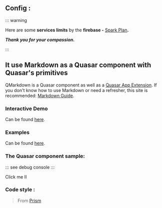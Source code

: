 
## Config :

::: warning

Here are some **services limits** by the **firebase -** [Spark Plan](https://firebase.google.com/pricing?authuser=0)**.**

***Thank you for your compassion.***

:::

## It use Markdown as a Quasar component with Quasar's primitives

 QMarkdown is a Quasar component as well as a [Quasar App Extension](https://v1.quasar.dev/app-extensions/introduction).
 If you don't know how to use Markdown or need a refresher,
 this site is recommended: [Markdown Guide](https://www.markdownguide.org/).
 
### Interactive Demo
Can be found [here](https://quasarframework.github.io/quasar-ui-qmarkdown/demo).

### Examples
Can be found [here](https://quasarframework.github.io/quasar-ui-qmarkdown/examples).

### The Quasar component sample: 

:::
       see debug console
:::
      
<div class="fit row flex-center" vue-cmp-wrapper>
 <vue-cmp>
    <q-btn  class="q-py-sm q-px-md" rounded size="lg" color="accent" @click="clg">
             Click me II
    </q-btn>
 </vue-cmp>
</div>

### Code style : 
>From 
[Prism](https://prismjs.com)




